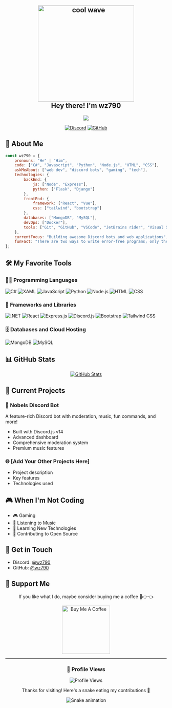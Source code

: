 <h2 align="center">
  <img src="https://media1.tenor.com/m/AuBOgaPV41cAAAAd/shinya-shinyahiragi.gif" alt="cool wave" width="300" ><br>
  Hey there! I'm wz790
</h2>

<p align="center">
  <img src="https://readme-typing-svg.herokuapp.com/?lines=<span style='font-weight:bold;background:linear-gradient(to right, #ff6b6b, #ffa500, #ffdd00);-webkit-background-clip:text;-webkit-text-fill-color:transparent;'>Full Stack Developer</span>;<span style='font-weight:bold;background:linear-gradient(to right, #ffa500, #ffdd00, #9b59b6);-webkit-background-clip:text;-webkit-text-fill-color:transparent;'>Discord Bot Developer</span>;<span style='font-weight:bold;background:linear-gradient(to right, #ffdd00, #9b59b6, #e74c3c);-webkit-background-clip:text;-webkit-text-fill-color:transparent;'>Always learning new things</span>&font=Fira%20Code&center=true&width=380&height=50&vCenter=true&size=24">
</p>

<div align="center">
  
[![Discord](https://img.shields.io/badge/Discord-7289DA?style=for-the-badge&logo=discord&logoColor=white)](https://discord.com/users/wz790)
[![GitHub](https://img.shields.io/badge/GitHub-100000?style=for-the-badge&logo=github&logoColor=white)](https://github.com/wz790)
</div>

## 🚀 About Me

```javascript
const wz790 = {
    pronouns: "He" | "Him",
    code: ["C#", "Javascript", "Python", "Node.js", "HTML", "CSS"],
    askMeAbout: ["web dev", "discord bots", "gaming", "tech"],
    technologies: {
        backEnd: {
            js: ["Node", "Express"],
            python: ["Flask", "Django"]
        },
        frontEnd: {
            framework: ["React", "Vue"],
            css: ["tailwind", "bootstrap"]
        },
        databases: ["MongoDB", "MySQL"],
        devOps: ["Docker"],
        tools: ["Git", "GitHub", "VSCode", "JetBrains rider", "Visual Studio Community"]
    },
    currentFocus: "Building awesome Discord bots and web applications",
    funFact: "There are two ways to write error-free programs; only the third one works"
};
```

## 🛠️ My Favorite Tools

### 👨‍💻 Programming Languages

<p>
  <img alt="C#" src="https://custom-icon-badges.demolab.com/badge/C%23-%23239120.svg?logo=cshrp&logoColor=white">
  <img alt="XAML" src="https://custom-icon-badges.demolab.com/badge/XAML-%230000FF.svg?logo=xml&logoColor=white">
  <img alt="JavaScript" src="https://img.shields.io/badge/JavaScript-F7DF1E.svg?logo=javascript&logoColor=black">
  <img alt="Python" src="https://img.shields.io/badge/Python-14354C.svg?logo=python&logoColor=white">
  <img alt="Node.js" src="https://img.shields.io/badge/Node.js-43853D.svg?logo=node.js&logoColor=white">
  <img alt="HTML" src="https://img.shields.io/badge/HTML-E34F26.svg?logo=html5&logoColor=white">
  <img alt="CSS" src="https://img.shields.io/badge/CSS-1572B6.svg?logo=css3&logoColor=white">
</p>

### 🧰 Frameworks and Libraries

<p>  
  <img alt=".NET" src="https://img.shields.io/badge/.NET-512BD4?logo=dotnet&logoColor=fff">
  <img alt="React" src="https://img.shields.io/badge/React-20232a.svg?logo=react&logoColor=%2361DAFB">
  <img alt="Express.js" src="https://img.shields.io/badge/Express.js-404d59.svg?logo=express&logoColor=white">
  <img alt="Discord.js" src="https://img.shields.io/badge/Discord.js-7289DA.svg?logo=discord&logoColor=white">
  <img alt="Bootstrap" src="https://img.shields.io/badge/Bootstrap-7952B3.svg?logo=bootstrap&logoColor=white">
  <img alt="Tailwind CSS" src="https://img.shields.io/badge/Tailwind%20CSS-38B2AC.svg?logo=tailwind-css&logoColor=white">
</p>

### 🗄️ Databases and Cloud Hosting

<p>
  <img alt="MongoDB" src="https://img.shields.io/badge/MongoDB-4ea94b.svg?logo=mongodb&logoColor=white">
  <img alt="MySQL" src="https://img.shields.io/badge/MySQL-00f.svg?logo=mysql&logoColor=white">
</p>



## 📊 GitHub Stats

<div align="center">
  
[![GitHub Stats](https://github-readme-stats-git-masterrstaa-rickstaa.vercel.app/api?username=wz790&show_icons=true&theme=tokyonight)](https://github.com/wz790)

</div>

## 🎯 Current Projects

### 🤖 Nobels Discord Bot
A feature-rich Discord bot with moderation, music, fun commands, and more!
- Built with Discord.js v14
- Advanced dashboard
- Comprehensive moderation system
- Premium music features

### 🌐 [Add Your Other Projects Here]
- Project description
- Key features
- Technologies used

## 🎮 When I'm Not Coding

- 🎮 Gaming
- 🎵 Listening to Music
- 🌱 Learning New Technologies
- 🤝 Contributing to Open Source

## 💬 Get in Touch

- Discord: [@wz790](https://discord.com/users/wz790)
- GitHub: [@wz790](https://github.com/wz790)

## 🤝 Support Me

<div align="center">
  <p>If you like what I do, maybe consider buying me a coffee 🥺👉👈</p>
  <a href="https://www.buymeacoffee.com/wz790" target="_blank"><img src="https://cdn.buymeacoffee.com/buttons/v2/default-red.png" alt="Buy Me A Coffee" width="150" ></a>
</div>

---

<div align="center">
  
### 👀 Profile Views
  
![Profile Views](https://komarev.com/ghpvc/?username=wz790&color=blueviolet&style=for-the-badge)

<p>Thanks for visiting! Here's a snake eating my contributions 🐍</p>
  
![Snake animation](https://steamuserimages-a.akamaihd.net/ugc/863989620072885420/2AC2B84A520A531E38433F3BE2D81D422DFE06AA/?imw=5000&imh=5000&ima=fit&impolicy=Letterbox&imcolor=%23000000&letterbox=false)

</div>
